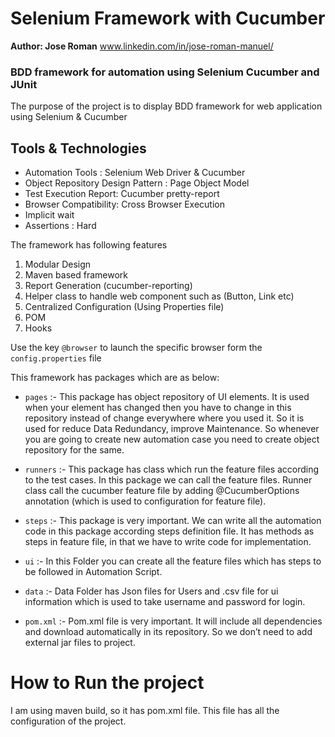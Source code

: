 # Selenium Framework with Cucumber
**Author: Jose Roman**
www.linkedin.com/in/jose-roman-manuel/

### BDD framework for automation using Selenium Cucumber and JUnit

The purpose of the project is to display BDD framework for web application using Selenium & Cucumber

## Tools & Technologies

* Automation Tools : Selenium Web Driver & Cucumber
* Object Repository Design Pattern : Page Object Model
* Test Execution Report:  Cucumber pretty-report
* Browser Compatibility: Cross Browser Execution
* Implicit wait
* Assertions : Hard

The framework has following features

1. Modular Design
2. Maven based framework
3. Report Generation (cucumber-reporting)
4. Helper class to handle web component such as (Button, Link etc)
5. Centralized Configuration (Using Properties file)
6. POM
7. Hooks

Use the key `@browser` to launch the specific browser form the `config.properties` file

This framework has packages which are as below:

* `pages` :-
  This package has object repository of UI elements.  It is used when your element has changed then you have to change 
  in this repository instead of change everywhere where you used it. So it is used for reduce Data Redundancy, 
  improve Maintenance. So whenever you are going to create new automation case you need to create object 
  repository for the same.

* `runners` :-
  This package has class which run the feature files according to the test cases. In this package we can call the feature files.
  Runner class call the cucumber feature file by adding @CucumberOptions annotation (which is used to configuration for feature file).

* `steps` :-
  This package is very important. We can write all the automation code in this package according steps definition file. 
  It has methods as steps in feature file, in that we have to write code for implementation.

* `ui` :-
  In this Folder you can create all the feature files which has steps to be followed in Automation Script.

* `data` :-
  Data Folder has Json files for Users and .csv file for ui information which is used to take username and password for login.

* `pom.xml` :-
  Pom.xml file is very important. It will include all dependencies and download automatically in its repository. 
  So we don’t need to add external jar files to project.

# How to Run the project
I am using maven build, so it has pom.xml file. This file has all the configuration of the project.










